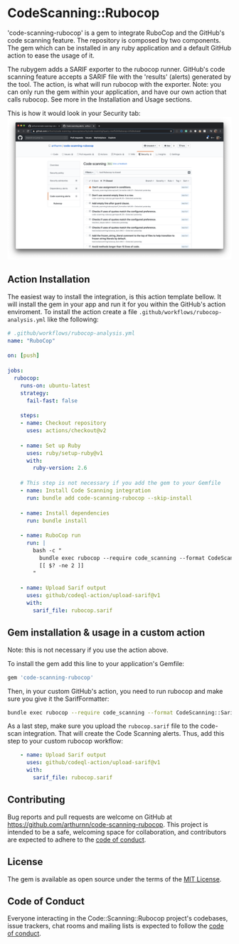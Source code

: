 # CodeScanning::Rubocop

'code-scanning-rubocop' is a gem to integrate RuboCop and the GitHub's code scanning feature.
The repository is composed by two components. The gem which can be installed in any ruby application and a default GitHub action to ease the usage of it.

The rubygem adds a SARIF exporter to the rubocop runner. GitHub's code scanning feature accepts a SARIF file with the 'results' (alerts) generated by the tool.
The action, is what will run rubocop with the exporter. Note: you can only run the gem within your application, and have our own action that calls rubocop. See more in the Installation and Usage sections.

This is how it would look in your Security tab:
![preview](preview.png)

## Action Installation

The easiest way to install the integration, is this action template bellow. It will install the gem in your app and run it for you within the GitHub's action enviroment. To install the action create a file `.github/workflows/rubocop-analysis.yml` like the following:

```yaml
# .github/workflows/rubocop-analysis.yml
name: "RuboCop"

on: [push]

jobs:
  rubocop:
    runs-on: ubuntu-latest
    strategy:
      fail-fast: false

    steps:
    - name: Checkout repository
      uses: actions/checkout@v2

    - name: Set up Ruby
      uses: ruby/setup-ruby@v1
      with:
        ruby-version: 2.6

    # This step is not necessary if you add the gem to your Gemfile
    - name: Install Code Scanning integration
      run: bundle add code-scanning-rubocop --skip-install

    - name: Install dependencies
      run: bundle install

    - name: RuboCop run
      run: |
        bash -c "
          bundle exec rubocop --require code_scanning --format CodeScanning::SarifFormatter -o rubocop.sarif
          [[ $? -ne 2 ]]
        "

    - name: Upload Sarif output
      uses: github/codeql-action/upload-sarif@v1
      with:
        sarif_file: rubocop.sarif
```

## Gem installation & usage in a custom action
Note: this is not necessary if you use the action above.

To install the gem add this line to your application's Gemfile:

```ruby
gem 'code-scanning-rubocop'
```

Then, in your custom GitHub's action, you need to run rubocop and make sure you give it the SarifFormatter:
```bash
bundle exec rubocop --require code_scanning --format CodeScanning::SarifFormatter -o rubocop.sarif
```

As a last step, make sure you upload the `rubocop.sarif` file to the code-scan integration. That will create the Code Scanning alerts.
Thus, add this step to your custom rubocop workflow:
```yaml
    - name: Upload Sarif output
      uses: github/codeql-action/upload-sarif@v1
      with:
        sarif_file: rubocop.sarif
```


## Contributing

Bug reports and pull requests are welcome on GitHub at https://github.com/arthurnn/code-scanning-rubocop. This project is intended to be a safe, welcoming space for collaboration, and contributors are expected to adhere to the [code of conduct](https://github.com/arthurnn/code-scanning-rubocop/blob/master/CODE_OF_CONDUCT.md).


## License

The gem is available as open source under the terms of the [MIT License](https://opensource.org/licenses/MIT).

## Code of Conduct

Everyone interacting in the Code::Scanning::Rubocop project's codebases, issue trackers, chat rooms and mailing lists is expected to follow the [code of conduct](https://github.com/arthurnn/code-scanning-rubocop/blob/master/CODE_OF_CONDUCT.md).
